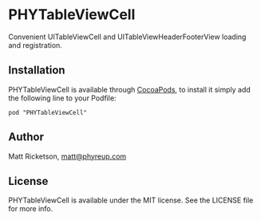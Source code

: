 # PHYTableViewCell

Convenient UITableViewCell and UITableViewHeaderFooterView loading and registration.

## Installation

PHYTableViewCell is available through [CocoaPods](http://cocoapods.org), to install
it simply add the following line to your Podfile:

    pod "PHYTableViewCell"

## Author

Matt Ricketson, matt@phyreup.com

## License

PHYTableViewCell is available under the MIT license. See the LICENSE file for more info.
